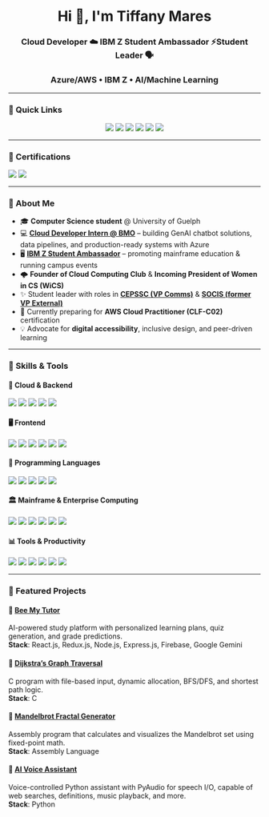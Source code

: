 <!-- GitHub Profile README -->

<h1 align="center">Hi 👋, I'm Tiffany Mares</h1>
<h3 align="center">Cloud Developer ☁️ IBM Z Student Ambassador ⚡Student Leader 🗣️</h3>
<h3 align="center">Azure/AWS • IBM Z • AI/Machine Learning</h3>

---

### 🔗 Quick Links
<p align="center">
  <a href="https://www.linkedin.com/in/tiffany-mares/"><img src="https://img.shields.io/badge/LinkedIn-blue?style=flat&logo=linkedin" /></a>
  <a href="https://github.com/tiffany-mares"><img src="https://img.shields.io/badge/GitHub-black?style=flat&logo=github&logoColor=white" /></a>
  <a href="https://soul-space-creator.lovable.app/"><img src="https://img.shields.io/badge/Portfolio-8A2BE2?style=flat&logo=vercel&logoColor=white" /></a>
  <a href="https://your-resume-link.com"><img src="https://img.shields.io/badge/Resume-FF5722?style=flat&logo=adobeacrobatreader&logoColor=white" /></a>
  <a href="mailto:tiffmares@gmail.com"><img src="https://img.shields.io/badge/Email%20(Personal)-D14836?style=flat&logo=gmail&logoColor=white" /></a>
  <a href="mailto:tmares@uoguelph.ca"><img src="https://img.shields.io/badge/Email%20(Student)-006400?style=flat&logo=gmail&logoColor=white" /></a>
</p>

---

### 🏅 Certifications
<p>
  <img src="https://img.shields.io/badge/AWS%20Cloud%20Practitioner-In%20Progress-FF9900?style=flat&logo=amazonaws&logoColor=white" />
  <a href="https://www.credly.com/badges/0c9ade46-9ebd-4c64-b1f8-a2402d18f3a2" target="_blank">
    <img src="https://img.shields.io/badge/IBM%20Z%20Xplore%20Concepts%20Badge-054ADA?style=flat&logo=ibm&logoColor=white" />
  </a>
</p>

---

### 🌟 About Me

- 🎓 **Computer Science student** @ University of Guelph  
- 💻 [**Cloud Developer Intern @ BMO**](https://www.linkedin.com/posts/tiffanymares_bmo-clouddeveloper-coopexperience-activity-7361697225447518209-FFlM?utm_source=share&utm_medium=member_desktop&rcm=ACoAAEogt0ABMF03rdl7d47Um3jWsXvZ5aKMNVg) – building GenAI chatbot solutions, data pipelines, and production-ready systems with Azure  
- 🖥️ [**IBM Z Student Ambassador**](https://www.linkedin.com/company/ibm-z-student-ambassador/posts/?feedView=all) – promoting mainframe education & running campus events  
- 🌩️ **Founder of Cloud Computing Club** & **Incoming President of Women in CS (WiCS)**  
- ✨ Student leader with roles in [**CEPSSC (VP Comms)**](https://www.linkedin.com/company/uog-cepssc/posts/?feedView=all) & [**SOCIS (former VP External)**](https://www.linkedin.com/company/uog-socis/posts/?feedView=all)  
- 🌱 Currently preparing for **AWS Cloud Practitioner (CLF-C02)** certification  
- 💡 Advocate for **digital accessibility**, inclusive design, and peer-driven learning  


---

### 🔧 Skills & Tools

#### 🚀 Cloud & Backend
<p>
  <img src="https://img.shields.io/badge/Azure-0078D4?style=flat&logo=microsoftazure&logoColor=white" />
  <img src="https://img.shields.io/badge/Firebase-FFCA28?style=flat&logo=firebase&logoColor=black" />
  <img src="https://img.shields.io/badge/Node.js-339933?style=flat&logo=nodedotjs&logoColor=white" />
  <img src="https://img.shields.io/badge/Azure_Functions-0062AD?style=flat&logo=azure-functions&logoColor=white" />
  <img src="https://img.shields.io/badge/Express.js-000000?style=flat&logo=express&logoColor=white" />
</p>

#### 🖥️ Frontend
<p>
  <img src="https://img.shields.io/badge/React-20232A?style=flat&logo=react&logoColor=61DAFB" />
  <img src="https://img.shields.io/badge/Redux-764ABC?style=flat&logo=redux&logoColor=white" />
  <img src="https://img.shields.io/badge/Angular-DD0031?style=flat&logo=angular&logoColor=white" />
  <img src="https://img.shields.io/badge/HTML5-E34F26?style=flat&logo=html5&logoColor=white" />
  <img src="https://img.shields.io/badge/CSS3-1572B6?style=flat&logo=css3&logoColor=white" />
  <img src="https://img.shields.io/badge/JavaScript-F7DF1E?style=flat&logo=javascript&logoColor=black" />
</p>

#### 🧠 Programming Languages
<p>
  <img src="https://img.shields.io/badge/Python-3776AB?style=flat&logo=python&logoColor=white" />
  <img src="https://img.shields.io/badge/Java-007396?style=flat&logo=java&logoColor=white" />
  <img src="https://img.shields.io/badge/C-A8B9CC?style=flat&logo=c&logoColor=black" />
  <img src="https://img.shields.io/badge/Assembly-6E4C13?style=flat" />
  <img src="https://img.shields.io/badge/SQL-4479A1?style=flat&logo=mysql&logoColor=white" />
</p>

#### 🏛️ Mainframe & Enterprise Computing
<p>
  <img src="https://img.shields.io/badge/IBM%20Z-054ADA?style=flat&logo=ibm&logoColor=white" />
  <img src="https://img.shields.io/badge/z%2FOS-000000?style=flat&logo=ibm&logoColor=white" />
  <img src="https://img.shields.io/badge/COBOL-3A75B0?style=flat&logo=gnu&logoColor=white" />
  <img src="https://img.shields.io/badge/JCL-FF6F00?style=flat&logoColor=white" />
  <img src="https://img.shields.io/badge/Db2-006699?style=flat&logo=ibm&logoColor=white" />
  <img src="https://img.shields.io/badge/RACF-008571?style=flat&logo=ibm&logoColor=white" />
</p>

#### 📊 Tools & Productivity
<p>
  <img src="https://img.shields.io/badge/Power%20BI-F2C811?style=flat&logo=powerbi&logoColor=black" />
  <img src="https://img.shields.io/badge/Jira-0052CC?style=flat&logo=jira&logoColor=white" />
  <img src="https://img.shields.io/badge/Visio-3955A3?style=flat&logo=microsoftvisio&logoColor=white" />
  <img src="https://img.shields.io/badge/Excel-217346?style=flat&logo=microsoftexcel&logoColor=white" />
  <img src="https://img.shields.io/badge/PowerPoint-B7472A?style=flat&logo=microsoftpowerpoint&logoColor=white" />
  <img src="https://img.shields.io/badge/Outlook-0072C6?style=flat&logo=microsoftoutlook&logoColor=white" />
</p>

---

### 💼 Featured Projects

#### 🐝 [Bee My Tutor](https://github.com/tiffany-mares/Bee-My-Tutor)
AI-powered study platform with personalized learning plans, quiz generation, and grade predictions.  
**Stack**: React.js, Redux.js, Node.js, Express.js, Firebase, Google Gemini

#### 🔀 [Dijkstra’s Graph Traversal](https://github.com/tiffany-mares/Adjacency-List-Dijkstras-Algorithm-Traversal)
C program with file-based input, dynamic allocation, BFS/DFS, and shortest path logic.  
**Stack**: C

#### 🌌 [Mandelbrot Fractal Generator](https://github.com/tiffany-mares/Mandelbrot-Fractal-Set-Graphic)
Assembly program that calculates and visualizes the Mandelbrot set using fixed-point math.  
**Stack**: Assembly Language

#### 🤖 [AI Voice Assistant](https://github.com/tiffany-mares/AI-Voice-Assistant)
Voice-controlled Python assistant with PyAudio for speech I/O, capable of web searches, definitions, music playback, and more.  
**Stack**: Python  
